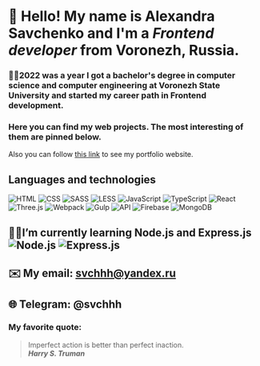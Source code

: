 # 👋 Hello! My name is Alexandra Savchenko and I'm a *Frontend developer* from Voronezh, Russia.
### 👩‍🎓2022 was a year I got a bachelor's degree in computer science and computer engineering at Voronezh State University and started my career path in Frontend development.

### Here you can find my web projects. The most interesting of them are pinned below. 
Also you can follow [this link](https://alexandra-savchenko.vercel.app/) to see my portfolio website.

## **Languages and technologies**

![HTML](https://img.shields.io/badge/-HTML-090909?style=for-the-badge&logo=html5)
![CSS](https://img.shields.io/badge/-CSS-090909?style=for-the-badge&logo=css3)
![SASS](https://img.shields.io/badge/-SASS-090909?style=for-the-badge&logo=SASS)
![LESS](https://img.shields.io/badge/-LESS-090909?style=for-the-badge&logo=LESS)
![JavaScript](https://img.shields.io/badge/-JavaScript-090909?style=for-the-badge&logo=JavaScript)
![TypeScript](https://img.shields.io/badge/-TypeScript-090909?style=for-the-badge&logo=TypeScript)
![React](https://img.shields.io/badge/-React-090909?style=for-the-badge&logo=React)
![Three.js](https://img.shields.io/badge/-Three.js-090909?style=for-the-badge&logo=Three.js)
![Webpack](https://img.shields.io/badge/-Webpack-090909?style=for-the-badge&logo=Webpack)
![Gulp](https://img.shields.io/badge/-Gulp-090909?style=for-the-badge&logo=Gulp)
![API](https://img.shields.io/badge/-REST&#032;API-090909?style=for-the-badge)
![Firebase](https://img.shields.io/badge/-Firebase-090909?style=for-the-badge&logo=Firebase)
![MongoDB](https://img.shields.io/badge/-Mongodb-090909?style=for-the-badge&logo=Mongodb)

## 👩‍💻I’m currently learning Node.js and Express.js ![Node.js](https://img.shields.io/badge/-Node.js-090909?style=for-the-badge&logo=Node.js) ![Express.js](https://img.shields.io/badge/-Express-090909?style=for-the-badge&logo=Express)

## ✉️ My email: svchhh@yandex.ru
## 🌐 Telegram: @svchhh


### My favorite quote:
> Imperfect action is better than perfect inaction. <br/>
> ***Harry S. Truman***
